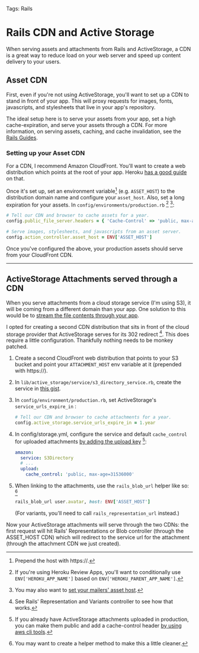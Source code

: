 Tags: Rails

# Rails CDN and Active Storage
When serving assets and attachments from Rails and ActiveStorage, a CDN is a great way to reduce load on your web server and speed up content delivery to your users.

## Asset CDN
First, even if you're not using ActiveStorage, you'll want to set up a CDN to stand in front of your app. This will proxy requests for images, fonts, javascripts, and stylesheets that live in your app's repository.

The ideal setup here is to serve your assets from your app, set a high cache-expiration, and serve your assets through a CDN. For more information, on serving assets, caching, and cache invalidation, see the [Rails Guides][1].

### Setting up your Asset CDN
For a CDN, I recommend Amazon CloudFront. You'll want to create a web distribution which points at the root of your app. Heroku [has a good guide][2] on that.

Once it's set up, set an environment variable[^1] (e.g. `ASSET_HOST`) to the distribution domain name and configure your `asset_host`. Also, set a long expiration for your assets. In `config/environments/production.rb` [^2] [^3]:

```ruby
# Tell our CDN and browser to cache assets for a year.
config.public_file_server.headers = { 'Cache-Control' => 'public, max-age=31536000' }

# Serve images, stylesheets, and javascripts from an asset server.
config.action_controller.asset_host = ENV['ASSET_HOST']
```

Once you've configured the above, your production assets should serve from your CloudFront CDN.

---

## ActiveStorage Attachments served through a CDN
When you serve attachments from a cloud storage service (I'm using S3), it will be coming from a different domain than your app. One solution to this would be to [stream the file contents through your app][4].

I opted for creating a second CDN distribution that sits in front of the cloud storage provider that ActiveStorage serves for its 302 redirect [^4]. This does require a little configuration. Thankfully nothing needs to be monkey patched.

1. Create a second CloudFront web distribution that points to your S3 bucket and point your `ATTACHMENT_HOST` env variable at it (prepended with https://).
1. In `lib/active_storage/service/s3_directory_service.rb`, create the service in [this gist][5].
1. In `config/environment/production.rb`, set ActiveStorage's `service_urls_expire_in` :

	```ruby
	# Tell our CDN and browser to cache attachments for a year.
	config.active_storage.service_urls_expire_in = 1.year
	```
1. In config/storage.yml, configure the service and default `cache_control` for uploaded attachments [by adding the upload key][6] [^5]:

	```yaml
	amazon:
	  service: S3Directory
	  # ...
	  upload:
	    cache_control: 'public, max-age=31536000'
	```
1. When linking to the attachments, use the `rails_blob_url` helper like so: [^6] 

	```ruby
	rails_blob_url user.avatar, host: ENV['ASSET_HOST']
	```
	(For variants, you'll need to call `rails_representation_url` instead.)

Now your ActiveStorage attachments will serve through the two CDNs: the first request will hit Rails' Representations or Blob controller (through the ASSET\_HOST CDN) which will redirect to the service url for the attachment (through the attachment CDN we just created).

[^1]:	Prepend the host with https://.

[^2]:	If you're using Heroku Review Apps, you'll want to conditionally use `ENV['HEROKU_APP_NAME']` based on `ENV['HEROKU_PARENT_APP_NAME']`.

[^3]:	You may also want to [set your mailers' asset host][3].

[^4]:	See Rails' Representation and Variants controller to see how that works.

[^5]:	If you already have ActiveStorage attachments uploaded in production, you can make them public and add a cache-control header [by using aws cli tools][7].

[^6]:	You may want to create a helper method to make this a little cleaner.

[1]:	https://guides.rubyonrails.org/asset_pipeline.html#cdns-and-the-cache-control-header
[2]:	https://help.heroku.com/8JTD2TJ6/how-should-i-configure-cloudfront-to-work-with-heroku
[3]:	https://guides.rubyonrails.org/action_mailer_basics.html#adding-images-in-action-mailer-views
[4]:	https://github.com/rails/rails/issues/31419#issuecomment-399118697 "on Jun 21, 2018"
[5]:	https://gist.github.com/ericboehs/59ff72b7beeb2724a0979247d0fe7541
[6]:	https://stackoverflow.com/a/58290203
[7]:	https://stackoverflow.com/a/30225271